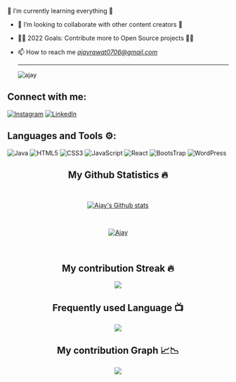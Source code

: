 🌱 I’m currently learning everything 📝
- 👯 I’m looking to collaborate with other content creators 🎥
- 👨‍💻 2022 Goals: Contribute more to Open Source projects 👨‍💻
- 📫 How to reach me *ajayrawat0706@gmail.com*


  <hr><img src="https://komarev.com/ghpvc/?username=AjayRawat0706&label=Profile%20views&color=0e75b6&style=flat" alt="ajay" /> </p>


## Connect with me:
<!-- [![Gmail](https://img.shields.io/badge/Gmail-D14836?style=for-the-badge&logo=gmail&logoColor=white)](ajayrawat0706@gmail.com) -->
[![Instagram](https://img.shields.io/badge/Ajay-%23E4405F.svg?style=for-the-badge&logo=Instagram&logoColor=white)](https://www.instagram.com/__ajay__rawat/) 
[![LinkedIn](https://img.shields.io/badge/linkedin-%230077B5.svg?style=for-the-badge&logo=linkedin&logoColor=white)](https://www.linkedin.com/in/ajay-rawat-78087a239/)


## Languages and Tools ⚙️:

![Java](https://img.shields.io/badge/java-%23ED8B00.svg?style=for-the-badge&logo=java&logoColor=white) ![HTML5](https://img.shields.io/badge/html5-%23E34F26.svg?style=for-the-badge&logo=html5&logoColor=white) ![CSS3](https://img.shields.io/badge/css3-%231572B6.svg?style=for-the-badge&logo=css3&logoColor=white)  ![JavaScript](https://img.shields.io/badge/JavaScript-323330?style=for-the-badge&logo=javascript&logoColor=F7DF1E) ![React](https://img.shields.io/badge/React-20232A?style=for-the-badge&logo=react&logoColor=61DAFB) ![BootsTrap](https://img.shields.io/badge/Bootstrap-563D7C?style=for-the-badge&logo=bootstrap&logoColor=white) ![WordPress](https://img.shields.io/badge/WordPress-%23117AC9.svg?style=for-the-badge&logo=WordPress&logoColor=white)

<h2 align="center">My Github Statistics 🔥</h2>   
<br>
<p align="center">
<a href="https://github.com/AjayRawat0706">
<img align="center" alt="Ajay's Github stats"
src="https://github-readme-stats-xi-rosy-19.vercel.app/api?username=AjayRawat0706&show_icons=true&hide_border=true&count_private=true&bg_color=22272e&title_color=00ffff&text_color=ffffff&icon_color=ffffff"/>
</a>
   </p>
 <br>
  <p align="center"> 
  <a href="https://github.com/ryo-ma/github-profile-trophy">
    <img src="https://github-profile-trophy.vercel.app/?username=AjayRawat0706&theme=onedark" alt="Ajay" /> 
  </a>
</p>
 <br>


<h2 align="center">My contribution Streak 🔥</h2>
<p align="center">
    <img src="https://github-readme-streak-stats.herokuapp.com/?user=AjayRawat0706&theme=dark&hide_border=true&background=22272e&stroke=0000"/>
 </p>
 
  <h2 align="center">Frequently used Language 📺</h2>
<p align="center">
  <a href="https://github.com/Iamtripathisatyam/github-readme-streak-stats">
    <img src="https://github-readme-stats.vercel.app/api/top-langs/?username=AjayRawat0706&theme=dark&hide_border=true&background=22272e&stroke=0000"/>
  </a>
 </p> 

 </p>  
 <h2 align="center">My contribution Graph 📈📉</h2>
<p align="center">
  <a href="https://github.com/AjayRawat0706">
    <img src="https://activity-graph.herokuapp.com/graph?username=AjayRawat0706&theme=xcode"/>
  </a>
